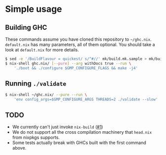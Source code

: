 Simple usage
============

## Building GHC

These commands assume you have cloned this repository
to `~/ghc.nix`. `default.nix` has many parameters, all
of them optional. You should take a look at `default.nix`
for more details.


``` sh
$ sed -e '/BuildFlavour = quickest/ s/^#//' mk/build.mk.sample > mk/build.mk
$ nix-shell ghc.nix/ [--pure] --arg withDocs true --run \
    './boot && ./configure $GMP_CONFIGURE_FLAGS && make -j4'
```

## Running `./validate`

``` sh
$ nix-shell ~/ghc.nix/ --pure --run \
    'env config_args=$GMP_CONFIGURE_ARGS THREADS=2 ./validate --slow'
```

## TODO

- We currently can't just invoke `nix-build` ([#1](https://github.com/alpmestan/ghc.nix/issues/1))
- We do not support all the cross compilation machinery that
  `head.nix` from nixpkgs supports.
- Some tests actually break with GHCs built with the first
  command above.
